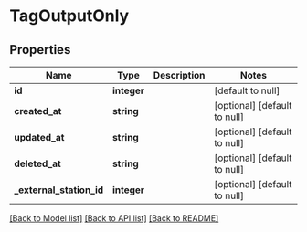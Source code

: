 # TagOutputOnly

## Properties
Name | Type | Description | Notes
------------ | ------------- | ------------- | -------------
**id** | **integer** |  | [default to null]
**created_at** | **string** |  | [optional] [default to null]
**updated_at** | **string** |  | [optional] [default to null]
**deleted_at** | **string** |  | [optional] [default to null]
**_external_station_id** | **integer** |  | [optional] [default to null]

[[Back to Model list]](../README.md#documentation-for-models) [[Back to API list]](../README.md#documentation-for-api-endpoints) [[Back to README]](../README.md)



